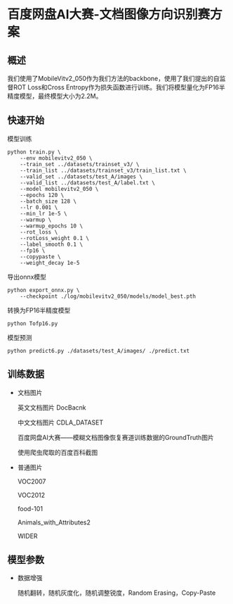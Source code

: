 # 百度网盘AI大赛-文档图像方向识别赛方案

## 概述
我们使用了MobileVitv2_050作为我们方法的backbone，使用了我们提出的自监督ROT Loss和Cross Entropy作为损失函数进行训练。我们将模型量化为FP16半精度模型，最终模型大小为2.2M。

## 快速开始
模型训练

~~~
python train.py \
    --env mobilevitv2_050 \
    --train_set ../datasets/trainset_v3/ \
    --train_list ../datasets/trainset_v3/train_list.txt \
    --valid_set ../datasets/test_A/images \
    --valid_list ../datasets/test_A/label.txt \
    --model mobilevitv2_050 \
    --epochs 120 \
    --batch_size 128 \
    --lr 0.001 \
    --min_lr 1e-5 \
    --warmup \
    --warmup_epochs 10 \
    --rot_loss \
    --rotLoss_weight 0.1 \
    --label_smooth 0.1 \
    --fp16 \
    --copypaste \
    --weight_decay 1e-5 
~~~

导出onnx模型
~~~
python export_onnx.py \
    --checkpoint ./log/mobilevitv2_050/models/model_best.pth
~~~

转换为FP16半精度模型
~~~
python Tofp16.py
~~~

模型预测
~~~
python predict6.py ./datasets/test_A/images/ ./predict.txt
~~~

## 训练数据
+ 文档图片

    英文文档图片 DocBacnk
    
    中文文档图片 CDLA_DATASET

    百度网盘AI大赛——模糊文档图像恢复赛道训练数据的GroundTruth图片

    使用爬虫爬取的百度百科截图
+ 普通图片

    VOC2007
    
    VOC2012
    
    food-101
    
    Animals_with_Attributes2
    
    WIDER

## 模型参数
+ 数据增强

    随机翻转，随机灰度化，随机调整锐度，Random Erasing，Copy-Paste